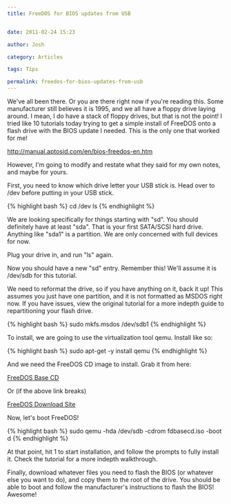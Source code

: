 ```yaml
---
title: FreeDOS for BIOS updates from USB


date: 2011-02-24 15:23

author: Josh

category: Articles

tags: Tips

permalink: freedos-for-bios-updates-from-usb
---
```


We've all been there. Or you are there right now if you're reading this.
Some manufacturer still believes it is 1995, and we all have a floppy
drive laying around. I mean, I do have a stack of floppy drives, but
that is not the point! I tried like 10 tutorials today trying to get a
simple install of FreeDOS onto a flash drive with the BIOS update I
needed. This is the only one that worked for me!

<http://manual.aptosid.com/en/bios-freedos-en.htm>

However, I'm going to modify and restate what they said for my own
notes, and maybe for yours.

First, you need to know which drive letter your USB stick is. Head over
to /dev before putting in your USB stick.

{% highlight bash %}
cd /dev
ls
{% endhighlight %}

We are looking specifically for things starting with "sd". You should
definitely have at least "sda". That is your first SATA/SCSI hard drive.
Anything like "sda1" is a partition. We are only concerned with full
devices for now.

Plug your drive in, and run "ls" again.

Now you should have a new "sd" entry. Remember this! We'll assume it is
/dev/sdb for this tutorial.

We need to reformat the drive, so if you have anything on it, back it
up! This assumes you just have one partition, and it is not formatted as
MSDOS right now. If you have issues, view the original tutorial for a
more indepth guide to repartitioning your flash drive.

{% highlight bash %}
sudo mkfs.msdos /dev/sdb1
{% endhighlight %}

To install, we are going to use the virtualization tool qemu. Install
like so:

{% highlight bash %}
sudo apt-get -y install qemu
{% endhighlight %}

And we need the FreeDOS CD image to install. Grab it from here:

[FreeDOS Base
CD](http://www.ibiblio.org/pub/micro/pc-stuff/freedos/files/distributions/1.0/fdbasecd.iso)

Or (if the above link breaks)

[FreeDOS Download Site](http://www.freedos.org/freedos/files/)

Now, let's boot FreeDOS!

{% highlight bash %}
sudo qemu -hda /dev/sdb -cdrom fdbasecd.iso -boot d
{% endhighlight %}

At that point, hit 1 to start installation, and follow the prompts to
fully install it. Check the tutorial for a more indepth walkthrough.

Finally, download whatever files you need to flash the BIOS (or whatever
else you want to do), and copy them to the root of the drive. You should
be able to boot and follow the manufacturer's instructions to flash the
BIOS! Awesome!

